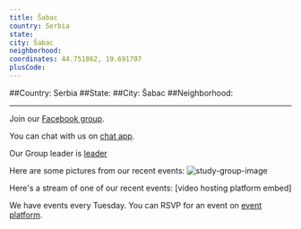 ```yaml
---
title: Šabac
country: Serbia
state: 
city: Šabac
neighborhood: 
coordinates: 44.751862, 19.691707
plusCode:
---
```


##Country: Serbia
##State: 
##City: Šabac
##Neighborhood: 
*****
Join our [Facebook group](https://www.facebook.com/groups/free.code.camp.sabac).

You can chat with us on [chat app]().

Our Group leader is [leader]()

Here are some pictures from our recent events:
![study-group-image]()

Here's a stream of one of our recent events:
[video hosting platform embed]

We have events every Tuesday. You can RSVP for an event on [event platform]().
